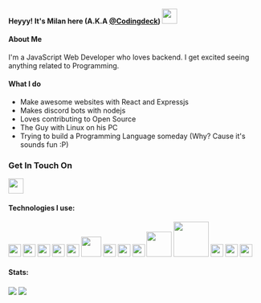 #### Heyyy! It's Milan here (A.K.A [@Codingdeck](https://www.instagram.com/codingdeck/)) <img src="https://raw.githubusercontent.com/MartinHeinz/MartinHeinz/master/wave.gif" width="30px">

#### About Me
I'm a JavaScript Web Developer who loves backend. I get excited seeing anything related to Programming.

#### What I do
- Make awesome websites with React and Expressjs
- Makes discord bots with nodejs
- Loves contributing to Open Source
- The Guy with Linux on his PC
- Trying to build a Programming Language someday (Why? Cause it's sounds fun :P)

### Get In Touch On
[<img src="https://i.pinimg.com/originals/0f/1e/cd/0f1ecd724117e27390873d3e42b24571.jpg" width="30px">](https://www.instagram.com/codingdeck/) 

#### Technologies I use:
<img src="https://upload.wikimedia.org/wikipedia/commons/thumb/9/99/Unofficial_JavaScript_logo_2.svg/768px-Unofficial_JavaScript_logo_2.svg.png" width="25px">    <img src="https://upload.wikimedia.org/wikipedia/commons/thumb/c/c3/Python-logo-notext.svg/600px-Python-logo-notext.svg.png" width="25px">    <img src="https://www.pngfind.com/pngs/m/452-4521456_scss-logo-hd-png-download.png" width="25px">    <img src="https://upload.wikimedia.org/wikipedia/commons/thumb/4/47/React.svg/1200px-React.svg.png" width="25px">    <img src="https://encrypted-tbn0.gstatic.com/images?q=tbn%3AANd9GcRZxKKgxGHZ2z-F5BibyppZKwo6atnkWu5IJzGpxO5JD3tGpg4ti15LLIndcSr-r2WvP1xmon1oTg6ZpgC6Uui4YcaHAcs-qe8xJHIo&usqp=CAU&ec=45707745" width="25px">    <img src="https://upload.wikimedia.org/wikipedia/commons/thumb/d/d9/Node.js_logo.svg/320px-Node.js_logo.svg.png" width="40px">    <img src="https://upload.wikimedia.org/wikipedia/commons/thumb/3/35/Tux.svg/1200px-Tux.svg.png" width="25px">    <img src="https://upload.wikimedia.org/wikipedia/commons/2/29/Postgresql_elephant.svg" width="25px">    <img src="https://git-scm.com/images/logos/logomark-orange@2x.png" width="25px">    <img src="https://www.djangoproject.com/m/img/logos/django-logo-negative.png" width="50px">    <img src="https://expressjs.com/images/express-facebook-share.png" width="70px">   <img src="https://discord.js.org/static/logo-square.png" width="25px">   <img src="https://www.iconfinder.com/data/icons/redis-2/1451/Untitled-2-512.png" width="25px">    <img src="https://www.docker.com/sites/default/files/d8/styles/role_icon/public/2019-07/Moby-logo.png?itok=sYH_JEaJ" width="25px">



#### Stats: 
<img align="center" src="https://github-readme-stats.vercel.app/api/?username=milan090&theme=dark" /> 
<img align="center" src="https://github-readme-stats.vercel.app/api/top-langs/?username=milan090&theme=dark" />



